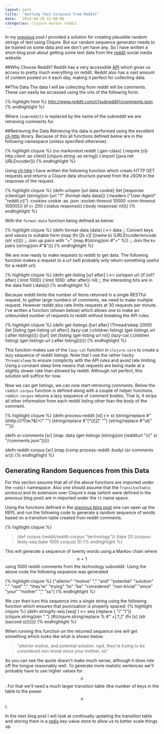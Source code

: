 ```yaml
---
layout: post
title:  "Getting Test Corpuses from Reddit"
date:   2014-08-29 12:00:00
categories: clojure markov reddit
---
```


In my [previous]({{page.previous.url}}) post I provided a solution for creating plausible random strings of text using Clojure. But our random sequence generator needs to be trained on some data and we don't yet have any. So I have written a short blog post about getting some test data from the [reddit](http://www.reddit.com) social media website.

##Why Choose Reddit?
Reddit has a very accessible [API](http://www.reddit.com/dev/api) which gives us access to pretty much everything on reddit. Reddit also has a vast amount of content posted on it each day, making it perfect for collecting data.

##The Data
The data I will be collecting from reddit will be comments. These can easily be accessed using the urls of the following form:

{% highlight html %}
http://www.reddit.com/r/{subreddit}/comments.json
{% endhighlight %}

Where <code>{subreddit}</code> is replaced by the name of the subreddit we are retrieving comments for.

##Retrieving the Data
Retrieving the data is performed using the excellent [clj-http](https://github.com/dakrone/clj-http) library. Because of this all functions defined below are in the following namespace (unless specified otherwise).

{% highlight clojure %}
(ns markovtext.reddit
  (:gen-class)
  (:require
   [clj-http.client :as client]
   [clojure.string :as string])
  (:import [java.net URLEncoder]))
{% endhighlight %}

Using [clj-http](https://github.com/dakrone/clj-http) I have written the following function which creats HTTP GET requests and returns a Clojure data structure parsed from the JSON in the response of the request.

{% highlight clojure %}
(defn urlopen [url data cookie]
  (let [response (client/get (string/join [url "?" (format-data data)])
                             {:headers {"User-Agent" "reddit.clj"}
                              :cookies cookie
                              :as :json
                              :socket-timeout 10000
                              :conn-timeout 10000})]
    (if (= 200 (:status response))
      (:body response)
      nil)))
{% endhighlight %}

With the <code>format-data</code> function being defined as below:

{% highlight clojure %}
(defn format-data [data]
  (->> data
       ;; Convert keys and values to suitable form
       (map (fn [[k v]] [(name k) (URLEncoder/encode (str v))]))
       ;; Join up pairs with "="
       (map #(string/join #"=" %))
       ;; Join the kv pairs
       (string/join #"&")))
{% endhighlight %}

We are now ready to make requests to reddit to get data. The following function makes a request to a url (will probably only return something useful for a reddit url):

{% highlight clojure %}
(defn get-listing [url after]
  (->> (urlopen url (if (nil? after) {:limit 1000} {:limit 1000 :after after}) nil)
       ;; the interesting bits are in the data field
       (:data)))
{% endhighlight %}

Because reddit limits the number of items returned in a single RESTful request, to gather large numbers of comments, we need to make multiple request. However reddit also rate limits requests at 30 requests per minute. I've written a function (shown below) which allows one to make an unbounded number of requests to reddit without breaking the API rules.

{% highlight clojure %}
(defn get-listings
  ([url after]
     (Thread/sleep 2000)
     (let [listing (get-listing url after)]
       (lazy-cat (:children listing) (get-listings url (:after listing)))))
  ([url]
     (let [listing (get-listing url nil)]
       (lazy-cat (:children listing) (get-listings url (:after listing))))))
 {% endhighlight %}

This function makes use of the <code>lazy-cat</code> function in <code>clojure.core</code> to create a lazy sequence of reddit listings. Note that I use the rather hacky <code>Thread/sleep</code> to ensure complicity with the API rules and avoid rate limiting. Using a constant sleep time means that requests are being made at a slightly slower rate than allowed by reddit. Although not perfect, this solution will suffice for now.

Now we can get listings, we can now start retrieving comments. Below the <code>reddit-corpus</code> function is defined along with a couple of helper functions. <code>reddit-corpus</code> returns a lazy sequence of comment bodies. That is, it strips all other information from each reddit listing other than the body of the comment.

{% highlight clojure %}
(defn process-reddit [st]
  (-> st
      (string/replace #"\((http://)?[\w\.\?&]+\)" "")
      (string/replace #"[\*\(\)\[\]]" "")
      (string/replace #"\d\)" "")))

(defn sr-comments [sr]
  (map
   :data
   (get-listings (string/join [redditurl "/r/" sr "/comments.json"]))))

(defn reddit-corpus [sr]
  (map
   (comp process-reddit :body)
   (sr-comments sr)))
{% endhighlight %}


## Generating Random Sequences from this Data
For this section assume that all of the above functions are imported under the <code>reddit</code> namespace. Also one should assume that the <code>TransitonTable</code> protocol and its extension over Clojure's map (which were defined in the previous blog post) are in imported under the <code>tt</code> name space.

Using the functions defined in the [previous blog post]({{page.previous.url}}) one can open up the REPL and run the following code to generate a random sequence of words based on a transition table created from reddit comments.

{% highlight clojure %}
> (def corpus (reddit/reddit-corpus "technology"))
> (take 20 (corpus-likely-seq (take 1000 corpus) 1))
{% endhighlight %}

This will generate a sequence of twenty words using a Markov chain where $$n=1$$ using 1000 reddit comments from the technology subreddit. Using the above code the following sequence was generated

{% highlight clojure %}
("alterior" "motive" "," "and" "potential" 
"solution" "."  "npd" "," "they're" "trying" 
"to" "be" "considered" "non-trivial" "since" "your" "mother" "," "so")
{% endhighlight %}

We can then turn this sequence into a single string using the following function which ensures that punctuation is properly spaced:
{% highlight clojure %}
(defn stringify-seq [seq]
  (->>
   seq
   (replace { "i" "I"})
   (clojure.string/join " ")
   (#(clojure.string/replace % #" +[\.\?,]" (fn [s] (str (second s)))))))
{% endhighlight %}

When running this function on the returned sequence one will get something which looks like what is shown below.

> "alterior motive, and potential solution. npd, they're trying to be considered non-trivial since your mother, so"

As you can see the quote doesn't make much sense, although it does role off the tongue reasonably well. To generate more realistic sentences we'll probably have to use higher values for $$n$$. For that we'll need a much larger transition table (the number of keys in the table to the power $$n$$).

In the next blog post I will look at continually updating the transition table and storing them in a [redis](http://redis.io/) key-value store to allow us to better scale things up.
